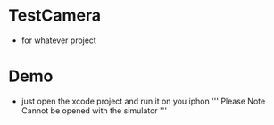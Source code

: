 # TestCamera
- for whatever project
# Demo
- just open the xcode project and run it on you iphon
'''
Please Note
Cannot be opened with the simulator
'''
